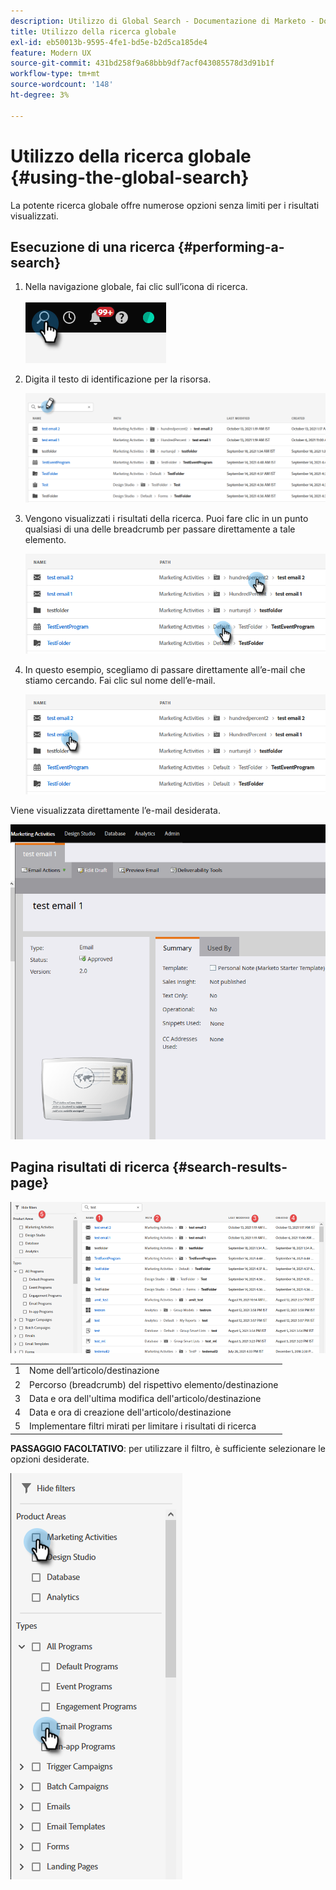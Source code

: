 ```yaml
---
description: Utilizzo di Global Search - Documentazione di Marketo - Documentazione del prodotto
title: Utilizzo della ricerca globale
exl-id: eb50013b-9595-4fe1-bd5e-b2d5ca185de4
feature: Modern UX
source-git-commit: 431bd258f9a68bbb9df7acf043085578d3d91b1f
workflow-type: tm+mt
source-wordcount: '148'
ht-degree: 3%

---
```


# Utilizzo della ricerca globale {#using-the-global-search}

La potente ricerca globale offre numerose opzioni senza limiti per i risultati visualizzati.

## Esecuzione di una ricerca {#performing-a-search}

1. Nella navigazione globale, fai clic sull’icona di ricerca.

   ![](assets/using-the-global-search-1.png)

1. Digita il testo di identificazione per la risorsa.

   ![](assets/using-the-global-search-2.png)

1. Vengono visualizzati i risultati della ricerca. Puoi fare clic in un punto qualsiasi di una delle breadcrumb per passare direttamente a tale elemento.

   ![](assets/using-the-global-search-3.png)

1. In questo esempio, scegliamo di passare direttamente all’e-mail che stiamo cercando. Fai clic sul nome dell’e-mail.

   ![](assets/using-the-global-search-4.png)

Viene visualizzata direttamente l’e-mail desiderata.

![](assets/using-the-global-search-5.png)

## Pagina risultati di ricerca {#search-results-page}

![](assets/using-the-global-search-6.png)

<table> 
 <tbody>
  <tr>
   <td>1</td> 
   <td>Nome dell’articolo/destinazione</td> 
  </tr>
  <tr>
   <td>2</td> 
   <td>Percorso (breadcrumb) del rispettivo elemento/destinazione</td> 
  </tr>
  <tr>
   <td>3</td> 
   <td>Data e ora dell'ultima modifica dell'articolo/destinazione</td> 
  </tr>
  <tr>
   <td>4</td> 
   <td>Data e ora di creazione dell'articolo/destinazione</td> 
  </tr>
  <tr>
   <td>5</td> 
   <td>Implementare filtri mirati per limitare i risultati di ricerca</td> 
  </tr>
 </tbody>
</table>

**PASSAGGIO FACOLTATIVO**: per utilizzare il filtro, è sufficiente selezionare le opzioni desiderate.

![](assets/using-the-global-search-7.png)
